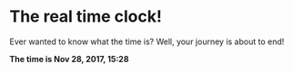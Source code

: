 # The real time clock!

Ever wanted to know what the time is? Well, your journey is about to end!

**The time is Nov 28, 2017, 15:28**